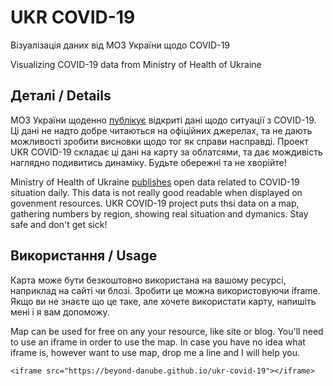 # UKR COVID-19
Візуалізація даних від  МОЗ України щодо COVID-19
  
Visualizing COVID-19 data from Ministry of Health of Ukraine

## Деталі / Details
МОЗ України щоденно [публікує](https://covid19.gov.ua/analitichni-paneli-dashbordy) відкриті дані щодо ситуації з COVID-19. Ці дані не надто добре читаються на офіційних джерелах, та не дають можливості зробити висновки щодо тог як справи насправді. Проект UKR COVID-19 складає ці дані на карту за облатсями, та дає мождивість наглядно подивитись динаміку. Будьте обережні та не хворійте!
  
Ministry of Health of Ukraine [publishes](https://covid19.gov.ua/analitichni-paneli-dashbordy) open data related to COVID-19 situation daily. This data is not really good readable when displayed on govenment resources. UKR COVID-19 project puts thsi data on a map, gathering numbers by region, showing real situation and dymanics. Stay safe and don't get sick!

## Використання / Usage
Карта може бути безкоштовно використана на вашому ресурсі, наприклад на сайті чи блозі. Зробити це можна використовуючи iframe. Якщо ви не знаєте що це таке, але хочете використати карту, напишіть мені і я вам допоможу.
  
Map can be used for free on any your resource, like site or blog. You'll need to use an iframe in order to use the map. In case you have no idea what iframe is, however want to use map, drop me a line and I will help you.

`<iframe src="https://beyond-danube.github.io/ukr-covid-19"></iframe>`

